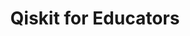---
title: Qiskit for Educators
tagline: Quantum computers are hard but learning on develop on them shouldn't have to be.
callToActions:
  -
    label: Contact us
    to: '#'
---